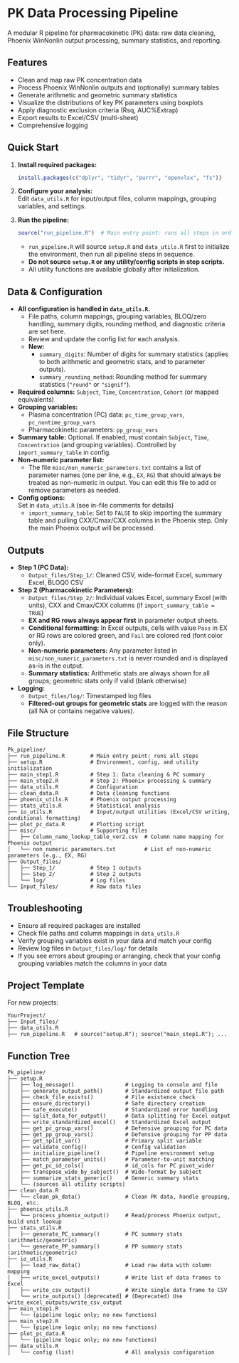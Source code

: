 # PK Data Processing Pipeline

A modular R pipeline for pharmacokinetic (PK) data: raw data cleaning, Phoenix WinNonlin output processing, summary statistics, and reporting.

## Features
- Clean and map raw PK concentration data
- Process Phoenix WinNonlin outputs and (optionally) summary tables
- Generate arithmetic and geometric summary statistics
- Visualize the distributions of key PK parameters using boxplots
- Apply diagnostic exclusion criteria (Rsq, AUC%Extrap)
- Export results to Excel/CSV (multi-sheet)
- Comprehensive logging

## Quick Start

1. **Install required packages:**
   ```r
   install.packages(c("dplyr", "tidyr", "purrr", "openxlsx", "fs"))
   ```

2. **Configure your analysis:**  
   Edit `data_utils.R` for input/output files, column mappings, grouping variables, and settings.

3. **Run the pipeline:**
   ```r
   source("run_pipeline.R")  # Main entry point: runs all steps in order
   ```

   - `run_pipeline.R` will source `setup.R` and `data_utils.R` first to initialize the environment, then run all pipeline steps in sequence.
   - **Do not source `setup.R` or any utility/config scripts in step scripts.**
   - All utility functions are available globally after initialization.

## Data & Configuration

- **All configuration is handled in `data_utils.R`.**
  - File paths, column mappings, grouping variables, BLOQ/zero handling, summary digits, rounding method, and diagnostic criteria are set here.
  - Review and update the config list for each analysis.
  - **New:**
    - `summary_digits`: Number of digits for summary statistics (applies to both arithmetic and geometric stats, and to parameter outputs).
    - `summary_rounding_method`: Rounding method for summary statistics (`"round"` or `"signif"`).
- **Required columns:** `Subject`, `Time`, `Concentration`, `Cohort` (or mapped equivalents)
- **Grouping variables:**  
  - Plasma concentration (PC) data: `pc_time_group_vars`, `pc_nontime_group_vars`
  - Pharmacokinetic parameters: `pp_group_vars`
- **Summary table:** Optional. If enabled, must contain `Subject`, `Time`, `Concentration` (and grouping variables). Controlled by `import_summary_table` in config.
- **Non-numeric parameter list:**
  - The file `misc/non_numeric_parameters.txt` contains a list of parameter names (one per line, e.g., `EX`, `RG`) that should always be treated as non-numeric in output. You can edit this file to add or remove parameters as needed.
- **Config options:**  
  Set in `data_utils.R` (see in-file comments for details)
  - `import_summary_table`: Set to `FALSE` to skip importing the summary table and pulling CXX/Cmax/CXX columns in the Phoenix step. Only the main Phoenix output will be processed.

## Outputs

- **Step 1 (PC Data):**  
  - `Output_files/Step_1/`: Cleaned CSV, wide-format Excel, summary Excel, BLOQ0 CSV
- **Step 2 (Pharmacokinetic Parameters):**  
  - `Output_files/Step_2/`: Individual values Excel, summary Excel (with units), CXX and Cmax/CXX columns (if `import_summary_table = TRUE`)
  - **EX and RG rows always appear first** in parameter output sheets.
  - **Conditional formatting:** In Excel outputs, cells with value `Pass` in EX or RG rows are colored green, and `Fail` are colored red (font color only).
  - **Non-numeric parameters:** Any parameter listed in `misc/non_numeric_parameters.txt` is never rounded and is displayed as-is in the output.
  - **Summary statistics:** Arithmetic stats are always shown for all groups; geometric stats only if valid (blank otherwise)
- **Logging:**  
  - `Output_files/log/`: Timestamped log files
  - **Filtered-out groups for geometric stats** are logged with the reason (all NA or contains negative values).

## File Structure

```
Pk_pipeline/
├── run_pipeline.R        # Main entry point: runs all steps
├── setup.R               # Environment, config, and utility initialization
├── main_step1.R          # Step 1: Data cleaning & PC summary
├── main_step2.R          # Step 2: Phoenix processing & summary
├── data_utils.R          # Configuration
├── clean_data.R          # Data cleaning functions
├── phoenix_utils.R       # Phoenix output processing
├── stats_utils.R         # Statistical analysis
├── io_utils.R            # Input/output utilities (Excel/CSV writing, conditional formatting)
├── plot_pc_data.R        # Plotting script
├── misc/                 # Supporting files
│   ├── Column_name_lookup_table_ver2.csv  # Column name mapping for Phoenix output
│   └── non_numeric_parameters.txt         # List of non-numeric parameters (e.g., EX, RG)
├── Output_files/
│   ├── Step_1/           # Step 1 outputs
│   ├── Step_2/           # Step 2 outputs
│   └── log/              # Log files
└── Input_files/          # Raw data files
```

## Troubleshooting

- Ensure all required packages are installed
- Check file paths and column mappings in `data_utils.R`
- Verify grouping variables exist in your data and match your config
- Review log files in `Output_files/log/` for details
- If you see errors about grouping or arranging, check that your config grouping variables match the columns in your data

## Project Template

For new projects:
```
YourProject/
├── Input_files/
├── data_utils.R
├── run_pipeline.R   # source("setup.R"); source("main_step1.R"); ...
```

## Function Tree

```
Pk_pipeline/
├── setup.R
│   ├── log_message()                # Logging to console and file
│   ├── generate_output_path()       # Standardized output file path
│   ├── check_file_exists()          # File existence check
│   ├── ensure_directory()           # Safe directory creation
│   ├── safe_execute()               # Standardized error handling
│   ├── split_data_for_output()      # Data splitting for Excel output
│   ├── write_standardized_excel()   # Standardized Excel output
│   ├── get_pc_group_vars()          # Defensive grouping for PC data
│   ├── get_pp_group_vars()          # Defensive grouping for PP data
│   ├── get_split_var()              # Primary split variable
│   ├── validate_config()            # Config validation
│   ├── initialize_pipeline()        # Pipeline environment setup
│   ├── match_parameter_units()      # Parameter-to-unit matching
│   ├── get_pc_id_cols()             # id_cols for PC pivot_wider
│   ├── transpose_wide_by_subject()  # Wide-format by subject
│   ├── summarize_stats_generic()    # Generic summary stats
│   └── (sources all utility scripts)
├── clean_data.R
│   └── clean_pk_data()              # Clean PK data, handle grouping, BLOQ, etc.
├── phoenix_utils.R
│   └── process_phoenix_output()     # Read/process Phoenix output, build unit lookup
├── stats_utils.R
│   ├── generate_PC_summary()        # PC summary stats (arithmetic/geometric)
│   └── generate_PP_summary()        # PP summary stats (arithmetic/geometric)
├── io_utils.R
│   ├── load_raw_data()              # Load raw data with column mapping
│   ├── write_excel_outputs()        # Write list of data frames to Excel
│   ├── write_csv_output()           # Write single data frame to CSV
│   └── write_outputs() [deprecated] # (Deprecated) Use write_excel_outputs/write_csv_output
├── main_step1.R
│   └── (pipeline logic only; no new functions)
├── main_step2.R
│   └── (pipeline logic only; no new functions)
├── plot_pc_data.R
│   └── (pipeline logic only; no new functions)
├── data_utils.R
│   └── config (list)                # All analysis configuration
```
